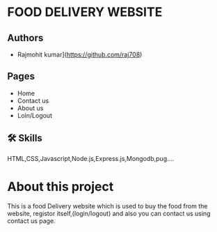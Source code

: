 # FOOD DELIVERY WEBSITE




## Authors

- Rajmohit kumar](https://github.com/raj708)



## Pages

- Home
- Contact us
- About us
- Loin/Logout


## 🛠 Skills
HTML,CSS,Javascript,Node.js,Express.js,Mongodb,pug....


# About this project 

This is a food Delivery website which is used to buy the food from the website, registor itself,(login/logout) and also you can contact us using contact us page.
